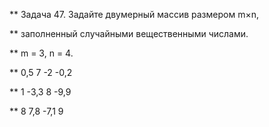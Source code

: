 ** Задача 47. Задайте двумерный массив размером m×n, 

** заполненный случайными вещественными числами.

** m = 3, n = 4.

** 0,5 7 -2 -0,2

** 1 -3,3 8 -9,9

** 8 7,8 -7,1 9